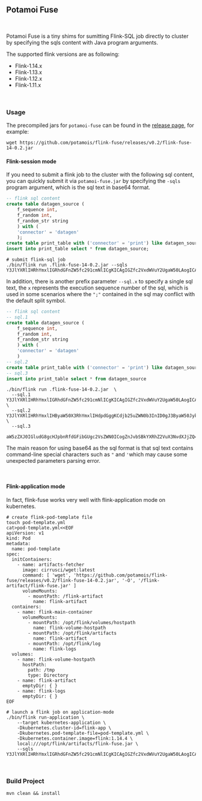 ## Potamoi Fuse

<br>

Potamoi Fuse is a tiny shims for sumitting Flink-SQL job directly to cluster by specifying the sqls content with Java program arguments.

The supported flink versions are as following:

* Flink-1.14.x
* Flink-1.13.x
* Flink-1.12.x
* Flink-1.11.x

<br>

### Usage

The precompiled jars for `potamoi-fuse` can be found in the [release page](https://github.com/potamois/flink-fuse/releases), for example:

```shell
wget https://github.com/potamois/flink-fuse/releases/v0.2/flink-fuse-14-0.2.jar
```

#### Flink-session mode

If you need to submit a flink job to the cluster with the following sql content,  you can quickly submit it via `potamoi-fuse.jar` by specifying the `-sqls`  program argument, which is the sql text in base64 format.

```sql
-- flink sql content
create table datagen_source (
    f_sequence int,
    f_random int,
    f_random_str string
    ) with (
    'connector' = 'datagen'
    );
create table print_table with ('connector' = 'print') like datagen_source (excluding all);
insert into print_table select * from datagen_source;
```

```shell
# submit flink-sql job
./bin/flink run .flink-fuse-14-0.2.jar --sqls Y3JlYXRlIHRhYmxlIGRhdGFnZW5fc291cmNlICgKICAgIGZfc2VxdWVuY2UgaW50LAogICAgZl9yYW5kb20gaW50LAogICAgZl9yYW5kb21fc3RyIHN0cmluZwogICAgKSB3aXRoICgKICAgICdjb25uZWN0b3InID0gJ2RhdGFnZW4nCiAgICApOwpjcmVhdGUgdGFibGUgcHJpbnRfdGFibGUgd2l0aCAoJ2Nvbm5lY3RvcicgPSAncHJpbnQnKSBsaWtlIGRhdGFnZW5fc291cmNlIChleGNsdWRpbmcgYWxsKTsKaW5zZXJ0IGludG8gcHJpbnRfdGFibGUgc2VsZWN0ICogZnJvbSBkYXRhZ2VuX3NvdXJjZTs=
```

In addition, there is another prefix parameter `--sql.x` to specify a single sql text,  the `x` represents the execution sequence  number of the sql, which is used in some scenarios where the `";"` contained in the sql may conflict with the default split symbol. 

```sql
-- flink sql content
-- sql.1
create table datagen_source (
    f_sequence int,
    f_random int,
    f_random_str string
    ) with (
    'connector' = 'datagen'
    )
-- sql.2
create table print_table with ('connector' = 'print') like datagen_source (excluding all)
-- sql.3
insert into print_table select * from datagen_source
```

```shell
./bin/flink run .flink-fuse-14-0.2.jar  \
  --sql.1 Y3JlYXRlIHRhYmxlIGRhdGFnZW5fc291cmNlICgKICAgIGZfc2VxdWVuY2UgaW50LAogICAgZl9yYW5kb20gaW50LAogICAgZl9yYW5kb21fc3RyIHN0cmluZwogICAgKSB3aXRoICgKICAgICdjb25uZWN0b3InID0gJ2RhdGFnZW4nCiAgICAp \
  --sql.2 Y3JlYXRlIHRhYmxlIHByaW50X3RhYmxlIHdpdGggKCdjb25uZWN0b3InID0gJ3ByaW50JykgbGlrZSBkYXRhZ2VuX3NvdXJjZSAoZXhjbHVkaW5nIGFsbCk= \
  --sql.3 
  aW5zZXJ0IGludG8gcHJpbnRfdGFibGUgc2VsZWN0ICogZnJvbSBkYXRhZ2VuX3NvdXJjZQ== 
```

The main reason for using base64 as the sql  format is that sql text contains command-line special characters such as `"` and `'`which may cause some unexpected parameters parsing error.

<br>

#### Flink-application mode

In fact, flink-fuse works very well with flink-application mode on kubernetes.

```shell
# create flink-pod-template file
touch pod-template.yml
cat>pod-template.yml<<EOF
apiVersion: v1
kind: Pod
metadata:
  name: pod-template
spec:
  initContainers:
    - name: artifacts-fetcher
      image: cirrusci/wget:latest
      command: [ 'wget', 'https://github.com/potamois/flink-fuse/releases/v0.2/flink-fuse-14-0.2.jar', '-O', '/flink-artifact/flink-fuse.jar' ]
      volumeMounts:
        - mountPath: /flink-artifact
          name: flink-artifact
  containers:
    - name: flink-main-container
      volumeMounts:
        - mountPath: /opt/flink/volumes/hostpath
          name: flink-volume-hostpath
        - mountPath: /opt/flink/artifacts
          name: flink-artifact
        - mountPath: /opt/flink/log
          name: flink-logs
  volumes:
    - name: flink-volume-hostpath
      hostPath:
        path: /tmp
        type: Directory
    - name: flink-artifact
      emptyDir: { }
    - name: flink-logs
      emptyDir: { }
EOF
      
# launch a flink job on application-mode
./bin/flink run-application \
    --target kubernetes-application \
    -Dkubernetes.cluster-id=flink-app \
    -Dkubernetes.pod-template-file=pod-template.yml \
    -Dkubernetes.container.image=flink:1.14.4 \
    local:///opt/flink/artifacts/flink-fuse.jar \
    --sqls Y3JlYXRlIHRhYmxlIGRhdGFnZW5fc291cmNlICgKICAgIGZfc2VxdWVuY2UgaW50LAogICAgZl9yYW5kb20gaW50LAogICAgZl9yYW5kb21fc3RyIHN0cmluZwogICAgKSB3aXRoICgKICAgICdjb25uZWN0b3InID0gJ2RhdGFnZW4nCiAgICApOwpjcmVhdGUgdGFibGUgcHJpbnRfdGFibGUgd2l0aCAoJ2Nvbm5lY3RvcicgPSAncHJpbnQnKSBsaWtlIGRhdGFnZW5fc291cmNlIChleGNsdWRpbmcgYWxsKTsKaW5zZXJ0IGludG8gcHJpbnRfdGFibGUgc2VsZWN0ICogZnJvbSBkYXRhZ2VuX3NvdXJjZTs=
```

<br>

### Build Project

```shell
mvn clean && install
```

<br>

<br>





